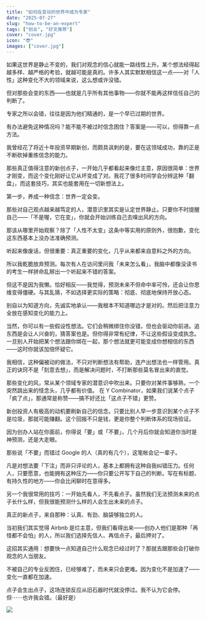 ```yaml
---
title: "如何在变动的世界中成为专家"
date: "2025-07-27"
slug: "how-to-be-an-expert"
tags: ["创业", "好文推荐"]
cover: "cover.jpg"
icon: "😎"
images: ["cover.jpg"]
---
```

如果这世界是静止不变的，我们对观念的信心就能一路线性上升。某个想法经得起越多样、越严格的考验，就越可能是真的。许多人其实默默相信这一点——对「人性」这种变化不大的领域来说，这么想或许没错。



但对那些会变的东西——也就是几乎所有其他事物——你就不能再这样信任自己的判断了。



专家之所以会错，往往是因为他们精通的，是一个早已过期的世界。



有办法避免这种情况吗？能不能不被过时信念困住？答案是——可以，但得靠一点方法。



我曾经花了将近十年投资早期新创，而颇具讽刺的是，要在这领域成功，靠的正是不断砍掉重练信念的能力。



那些真正值得注意的新创点子，一开始几乎都看起来像烂主意，原因很简单：世界才刚变，而这个变化刚好让它从坏变成了对。我花了很多时间学会分辨这种「翻盘」，而这套技巧，其实也能套用在一切新想法上。



第一步，养成一种信念：世界一定会变。



那些对自己观点越来越笃定的人，潜意识里其实是认定世界静止。只要你不时提醒自己——「不是喔，它在变」，你就会开始训练自己去嗅出风的方向。



那该从哪里开始观察？除了「人性不太变」这条中等实用的原则外，很抱歉，变化这东西基本上没办法准确预测。



听起来像废话，但很重要：真正重要的变化，几乎从来都来自意料之外的方向。



所以我乾脆放弃预测。每次有人在访问里问我「未来怎么看」，我脑中都像没读书的考生一样拼命乱掰出一个听起来不错的答案。



但这不是因为我懒。恰好相反——我觉得，预测未来不但命中率可怜，还会让你思维变得僵硬。与其乱猜，不如选择更实际的策略：彻底、彻底地保持开放心态。



别自以为知道方向，先诚实地承认——我根本不知道哪边才是对的。然后把注意力全放在感知变化的能力上。



当然，你可以有一些假设性想法。它们会稍微绑住你没错，但也会驱动你前进。追东西是会让人兴奋的，猜答案也是。但你得非常有纪律，不让这些假设变成执念。
一旦别人开始把某个想法跟你绑在一起，那个想法就更可能变成你想相信的东西——这时你就该加倍怀疑它。



我相信，这种偏被动的做法，不只对判断想法有帮助，连产出想法也一样管用。真正的诀窍不是「刻意去想」，而是解决问题时，不打断那些莫名冒出来的直觉。



那些变化的风，常从某个领域专家的潜意识中吹出来。只要你对某件事够熟，一个突然跳出来的怪念头，几乎都有价值。
在 Y Combinator，如果我们说某个点子「疯了点」，那通常是称赞——搞不好还比「这点子不错」更赞。



新创投资人有极高的动机要刷新自己的信念。只要比别人早一步意识到某个点子不是垃圾，那就可能赚翻。这个回报不只是钱，更是你整个判断体系的现场验证。



因为创办人站在你面前，你得说「要」或「不要」，几个月后你就会知道你当时是神预测，还是大走眼。



那些说「不要」而错过 Google 的人（真的有几个），这笔帐会记一辈子。



凡是对想法要「下注」而非只评论的人，基本上都拥有这种自我纠错压力。任何人，只要愿意，也能拥有这种压力——你只要公开写下自己的判断。写在有标题、有持久性的地方——你会比闲聊时在意得多。



另一个我很常用的技巧：一开始先看人，不先看点子。虽然我们无法预测未来的点子长什么样，但我很能预测什么样的人会生出未来的点子。



真正的新点子，来自那种：认真、有劲、脑袋够独立的人。



当初我们其实觉得 Airbnb 是烂主意，但我们看得出来——创办人他们是那种「再怪都不会怕」的人，所以我们选择先信人、再信点子，最后押对了。



这招其实通用：想要快一点知道自己什么观念已经过时了？那就去跟那些会打破你观念的人当朋友。



不被自己的专业反困住，已经够难了，而未来只会更难。因为变化不是加速了——变化一直都在加速。



点子会生出点子，这场连锁反应从旧石器时代就没停过。我不认为它会停。
但⋯⋯也许我会错。（最好是）




![](https://prod-files-secure.s3.us-west-2.amazonaws.com/112d0858-5090-4d34-a606-b75eb8d65fd2/46476355-9cf3-4e99-9b7a-3531bc426380/1000202064.png?X-Amz-Algorithm=AWS4-HMAC-SHA256&X-Amz-Content-Sha256=UNSIGNED-PAYLOAD&X-Amz-Credential=ASIAZI2LB466RAT5F7EY%2F20250916%2Fus-west-2%2Fs3%2Faws4_request&X-Amz-Date=20250916T071339Z&X-Amz-Expires=3600&X-Amz-Security-Token=IQoJb3JpZ2luX2VjEA4aCXVzLXdlc3QtMiJHMEUCIFIUtTH%2FIe%2FZGQrTuRR5yNPxIGB4cVxIrL%2FV%2FCcPwmrAAiEAjCVZFu8mXhkSFOrWKmTlEdU0%2F%2B996xXPA03jSMqPaFIqiAQIh%2F%2F%2F%2F%2F%2F%2F%2F%2F%2F%2FARAAGgw2Mzc0MjMxODM4MDUiDPc4fN1FoM6hea%2B20CrcA0VDq9eBFPu4DPlFFVLaZwTI7eQTfB%2FeBHWn6Rf208TFRlwz77GyuYuVxJza%2BopCAX41zALEKWEO3erk55wBj3EYEGe1NG9yQPL64Zef43s4ezOClBffqT6EgxhewD%2FIxyjT9ypyU8VdcSotwK5FnDugvHtagW48ZuWL6Ei9vK2FG7mrc04QomODVMoSGyzpEabVUcboY30pZrVC%2FOm%2FlMBApDwOngZODZx6IHP2F%2FeAACh910SYWRh9xexVGYHgnM8dD%2FAVDRWvEmAgNPRVxQbCfK8%2B75%2F8IcaMaSufQyxoAfVZEltvSMfAD8inls4N4qBg16Oa4HQVOJc4wjkZIRXZnWP7oOkKk8%2F98x9W1BB0j3rVcVk9EGLiav94ccopHKb4FosOxv6zYR839jd0gTMag5jUOYjpR6mpAlnDJvuzS1EtcUW4QiIr%2FCd3NHpPlVjwbgwUVB69W3Mif%2Boup9xnbs1JY1dPhe2HD8KTnoTETfW9HDifgqixK2lYLv6XlGWgkuo1ERP9eH7GcRzVTXmtAx3UCmvjGytSLWChznNOr1r6wVxdthnUjZ%2BnGg%2FIo6hwp90HKVYgL95anodRf1qicEEO6MuuAEuW41xPkL4ZQS%2Bea%2Bh5J%2FPlxfRNMJX0o8YGOqUBf3p6Iqy%2BbQ4N42ztIYWvlINp5FIbxi38hHWzo5RjBAra%2FCqrmfE8Gww6UVApnY7Pb6XfTMvRKjCxt4I9qvEeLohmYD13k%2BVrAu8HhxgfCjsGfnAYLxV7LdgR%2FNl%2BmMv1rv8iU3FsmKC9J%2Fhvkx4%2F85XWiTYGe4nJU2V9f59mMQlV0VUgHbtEpTXDDPwUwgflm%2BgWnFrsHRAHC%2FcuhGvRr%2FJ3OYlp&X-Amz-Signature=e157740c9777a1519158963f280eb1b52926fabb4dd1c788a09aa3ead3434c89&X-Amz-SignedHeaders=host&x-amz-checksum-mode=ENABLED&x-id=GetObject)

